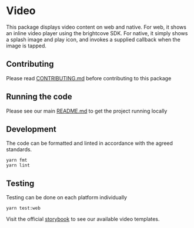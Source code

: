 # Video

This package displays video content on web and native. For web, it shows an
inline video player using the brightcove SDK. For native, it simply shows a
splash image and play icon, and invokes a supplied callback when the image is
tapped.

## Contributing

Please read [CONTRIBUTING.md](./CONTRIBUTING.md) before contributing to this
package

## Running the code

Please see our main [README.md](../README.md) to get the project running locally

## Development

The code can be formatted and linted in accordance with the agreed standards.

```
yarn fmt
yarn lint
```

## Testing

Testing can be done on each platform individually

```
yarn test:web
```

Visit the official
[storybook](http://components.thetimes.co.uk/?knob-Size%20of%20ad%20placeholder%3A=default&selectedKind=Primitives%2FVideo&selectedStory=default%20player&full=0&addons=1&stories=1&panelRight=0&addonPanel=storybooks%2Fstorybook-addon-knobs)
to see our available video templates.
